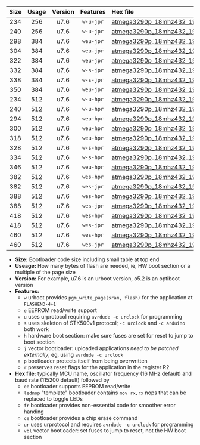 |Size|Usage|Version|Features|Hex file|
|:-:|:-:|:-:|:-:|:--|
|234|256|u7.6|`w-u-jpr`|[atmega3290p_18mhz432_19200bps_ur_vbl.hex](https://raw.githubusercontent.com/stefanrueger/urboot/main/atmega3290p_18mhz432_19200bps_ur_vbl.hex)|
|240|256|u7.6|`w-u-jpr`|[atmega3290p_18mhz432_19200bps_lednop_ur_vbl.hex](https://raw.githubusercontent.com/stefanrueger/urboot/main/atmega3290p_18mhz432_19200bps_lednop_ur_vbl.hex)|
|298|384|u7.6|`weu-jpr`|[atmega3290p_18mhz432_19200bps_ee_ur_vbl.hex](https://raw.githubusercontent.com/stefanrueger/urboot/main/atmega3290p_18mhz432_19200bps_ee_ur_vbl.hex)|
|304|384|u7.6|`weu-jpr`|[atmega3290p_18mhz432_19200bps_ee_lednop_ur_vbl.hex](https://raw.githubusercontent.com/stefanrueger/urboot/main/atmega3290p_18mhz432_19200bps_ee_lednop_ur_vbl.hex)|
|322|384|u7.6|`weu-jpr`|[atmega3290p_18mhz432_19200bps_ee_lednop_fr_ur_vbl.hex](https://raw.githubusercontent.com/stefanrueger/urboot/main/atmega3290p_18mhz432_19200bps_ee_lednop_fr_ur_vbl.hex)|
|332|384|u7.6|`w-s-jpr`|[atmega3290p_18mhz432_19200bps_vbl.hex](https://raw.githubusercontent.com/stefanrueger/urboot/main/atmega3290p_18mhz432_19200bps_vbl.hex)|
|338|384|u7.6|`w-s-jpr`|[atmega3290p_18mhz432_19200bps_lednop_vbl.hex](https://raw.githubusercontent.com/stefanrueger/urboot/main/atmega3290p_18mhz432_19200bps_lednop_vbl.hex)|
|350|384|u7.6|`weu-jpr`|[atmega3290p_18mhz432_19200bps_ee_lednop_fr_ce_ur_vbl.hex](https://raw.githubusercontent.com/stefanrueger/urboot/main/atmega3290p_18mhz432_19200bps_ee_lednop_fr_ce_ur_vbl.hex)|
|234|512|u7.6|`w-u-hpr`|[atmega3290p_18mhz432_19200bps_ur.hex](https://raw.githubusercontent.com/stefanrueger/urboot/main/atmega3290p_18mhz432_19200bps_ur.hex)|
|240|512|u7.6|`w-u-hpr`|[atmega3290p_18mhz432_19200bps_lednop_ur.hex](https://raw.githubusercontent.com/stefanrueger/urboot/main/atmega3290p_18mhz432_19200bps_lednop_ur.hex)|
|294|512|u7.6|`weu-hpr`|[atmega3290p_18mhz432_19200bps_ee_ur.hex](https://raw.githubusercontent.com/stefanrueger/urboot/main/atmega3290p_18mhz432_19200bps_ee_ur.hex)|
|300|512|u7.6|`weu-hpr`|[atmega3290p_18mhz432_19200bps_ee_lednop_ur.hex](https://raw.githubusercontent.com/stefanrueger/urboot/main/atmega3290p_18mhz432_19200bps_ee_lednop_ur.hex)|
|318|512|u7.6|`weu-hpr`|[atmega3290p_18mhz432_19200bps_ee_lednop_fr_ur.hex](https://raw.githubusercontent.com/stefanrueger/urboot/main/atmega3290p_18mhz432_19200bps_ee_lednop_fr_ur.hex)|
|328|512|u7.6|`w-s-hpr`|[atmega3290p_18mhz432_19200bps.hex](https://raw.githubusercontent.com/stefanrueger/urboot/main/atmega3290p_18mhz432_19200bps.hex)|
|334|512|u7.6|`w-s-hpr`|[atmega3290p_18mhz432_19200bps_lednop.hex](https://raw.githubusercontent.com/stefanrueger/urboot/main/atmega3290p_18mhz432_19200bps_lednop.hex)|
|346|512|u7.6|`weu-hpr`|[atmega3290p_18mhz432_19200bps_ee_lednop_fr_ce_ur.hex](https://raw.githubusercontent.com/stefanrueger/urboot/main/atmega3290p_18mhz432_19200bps_ee_lednop_fr_ce_ur.hex)|
|382|512|u7.6|`wes-hpr`|[atmega3290p_18mhz432_19200bps_ee.hex](https://raw.githubusercontent.com/stefanrueger/urboot/main/atmega3290p_18mhz432_19200bps_ee.hex)|
|382|512|u7.6|`wes-jpr`|[atmega3290p_18mhz432_19200bps_ee_vbl.hex](https://raw.githubusercontent.com/stefanrueger/urboot/main/atmega3290p_18mhz432_19200bps_ee_vbl.hex)|
|388|512|u7.6|`wes-hpr`|[atmega3290p_18mhz432_19200bps_ee_lednop.hex](https://raw.githubusercontent.com/stefanrueger/urboot/main/atmega3290p_18mhz432_19200bps_ee_lednop.hex)|
|388|512|u7.6|`wes-jpr`|[atmega3290p_18mhz432_19200bps_ee_lednop_vbl.hex](https://raw.githubusercontent.com/stefanrueger/urboot/main/atmega3290p_18mhz432_19200bps_ee_lednop_vbl.hex)|
|418|512|u7.6|`wes-hpr`|[atmega3290p_18mhz432_19200bps_ee_lednop_fr.hex](https://raw.githubusercontent.com/stefanrueger/urboot/main/atmega3290p_18mhz432_19200bps_ee_lednop_fr.hex)|
|418|512|u7.6|`wes-jpr`|[atmega3290p_18mhz432_19200bps_ee_lednop_fr_vbl.hex](https://raw.githubusercontent.com/stefanrueger/urboot/main/atmega3290p_18mhz432_19200bps_ee_lednop_fr_vbl.hex)|
|460|512|u7.6|`wes-hpr`|[atmega3290p_18mhz432_19200bps_ee_lednop_fr_ce.hex](https://raw.githubusercontent.com/stefanrueger/urboot/main/atmega3290p_18mhz432_19200bps_ee_lednop_fr_ce.hex)|
|460|512|u7.6|`wes-jpr`|[atmega3290p_18mhz432_19200bps_ee_lednop_fr_ce_vbl.hex](https://raw.githubusercontent.com/stefanrueger/urboot/main/atmega3290p_18mhz432_19200bps_ee_lednop_fr_ce_vbl.hex)|

- **Size:** Bootloader code size including small table at top end
- **Useage:** How many bytes of flash are needed, ie, HW boot section or a multiple of the page size
- **Version:** For example, u7.6 is an urboot version, o5.2 is an optiboot version
- **Features:**
  + `w` urboot provides `pgm_write_page(sram, flash)` for the application at `FLASHEND-4+1`
  + `e` EEPROM read/write support
  + `u` uses urprotocol requiring `avrdude -c urclock` for programming
  + `s` uses skeleton of STK500v1 protocol; `-c urclock` and `-c arduino` both work
  + `h` hardware boot section: make sure fuses are set for reset to jump to boot section
  + `j` vector bootloader: uploaded applications *need to be patched externally*, eg, using `avrdude -c urclock`
  + `p` bootloader protects itself from being overwritten
  + `r` preserves reset flags for the application in the register R2
- **Hex file:** typically MCU name, oscillator frequency (16 MHz default) and baud rate (115200 default) followed by
  + `ee` bootloader supports EEPROM read/write
  + `lednop` "template" bootloader contains `mov rx,rx` nops that can be replaced to toggle LEDs
  + `fr` bootloader provides non-essential code for smoother error handing
  + `ce` bootloader provides a chip erase command
  + `ur` uses urprotocol and requires `avrdude -c urclock` for programming
  + `vbl` vector bootloader: set fuses to jump to reset, not the HW boot section
